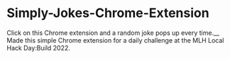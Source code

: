 # Simply-Jokes-Chrome-Extension
Click on this Chrome extension and a random joke pops up every time.__
Made this simple Chrome extension for a daily challenge at the MLH Local Hack Day:Build 2022.
